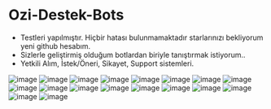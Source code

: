 # Ozi-Destek-Bots

- Testleri yapılmıştır. Hiçbir hatası bulunmamaktadır starlarınızı bekliyorum yeni github hesabım.
- Sizlerle geliştirmiş olduğum botlardan biriyle tanıştırmak istiyorum.. 
- Yetkili Alım, İstek/Öneri, Sikayet, Support sistemleri.

![image](https://user-images.githubusercontent.com/92666466/146657470-84347794-39a9-4fe2-9e5f-5a2dd5871ca6.png)
![image](https://user-images.githubusercontent.com/92666466/146657476-e297a208-8115-41c3-aa3c-e5194491fbb9.png)
![image](https://user-images.githubusercontent.com/92666466/146657480-d69ed19d-f6b5-4862-bb76-8d078675487b.png)
![image](https://user-images.githubusercontent.com/92666466/146657483-2d628a64-4aa6-4d96-a114-e0d4fe81a026.png)
![image](https://user-images.githubusercontent.com/92666466/146657487-05f5373a-fbaf-43d4-a9e0-38d05224b028.png)
![image](https://user-images.githubusercontent.com/92666466/146657491-aac492d3-cd3c-42b6-8458-af9c794fa03e.png)
![image](https://user-images.githubusercontent.com/92666466/146657492-2477dedd-0070-402e-aaab-18b2546eb747.png)
![image](https://user-images.githubusercontent.com/92666466/146657496-c6b2e950-5701-4f19-a376-d785885f2a03.png)
![image](https://user-images.githubusercontent.com/92666466/146657506-6b763978-4bff-4165-87fb-e4477d88c039.png)
![image](https://user-images.githubusercontent.com/92666466/146657510-d8ce7b09-7662-4238-a363-613b9b3be5b0.png)
![image](https://user-images.githubusercontent.com/92666466/146657511-70db455b-1cbd-4002-9510-4d59616a4441.png)
![image](https://user-images.githubusercontent.com/92666466/146673946-52ae749b-1d6b-4d7d-b900-f9250f871c7f.png)
![image](https://user-images.githubusercontent.com/92666466/146673861-9980cc84-85b2-43a3-806e-3fd3ce9289e9.png)
![image](https://user-images.githubusercontent.com/92666466/146673991-71a59763-4eb2-4ea1-a13a-68f19c70d637.png)
![image](https://user-images.githubusercontent.com/92666466/146673871-c5efaccd-4557-4a81-8097-a2ac6b159e26.png)
![image](https://user-images.githubusercontent.com/92666466/146673829-a7d2fca4-4ff5-41c7-a8ba-d374e7705496.png)
![image](https://user-images.githubusercontent.com/92666466/146673842-a212a02d-4219-4e65-a409-13520f46a714.png)
![image](https://user-images.githubusercontent.com/92666466/146657538-29c11ca9-44c6-4d68-874c-b6944a8c12bf.png)
